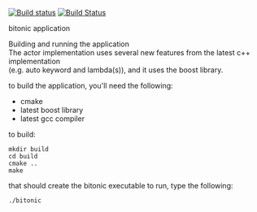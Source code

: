 [![Build status](https://ci.appveyor.com/api/projects/status/s3wo2rl736iekakp?svg=true)](https://ci.appveyor.com/project/Patrik64/bitonic)
[![Build Status](https://travis-ci.org/Patrik64/Bitonic-cpp.svg?branch=master)](https://travis-ci.org/Patrik64/Bitonic-cpp)


bitonic application

Building and running the application  
The actor implementation uses several new features from the latest c++ implementation   
(e.g. auto keyword and lambda(s)), 
and it uses the boost library.  

to build the application, you'll need the following:  
- cmake  
- latest boost library   
- latest gcc compiler  

to build:  

```
mkdir build
cd build
cmake ..
make
```

that should create the bitonic executable
to run, type the following:

```./bitonic```
